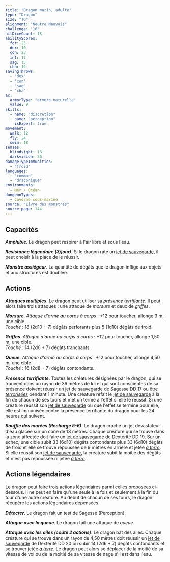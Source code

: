 ```yaml
---
title: "Dragon marin, adulte"
type: "Dragon"
size: "TG"
alignment: "Neutre Mauvais"
challenge: "16"
hitDiceCount: 18
abilityScores:
  for: 25
  dex: 10
  con: 23
  int: 17
  sag: 15
  cha: 19
savingThrows: 
  - "dex"
  - "con"
  - "sag"
  - "cha"
ac: 
  armorType: "armure naturelle"
  value: 9
skills: 
  - name: "discretion"
  - name: "perception"
    isExpert: true
movement: 
  walk: 12
  fly: 24
  swim: 18
senses: 
  blindsight: 18
  darkvision: 36
damageTypeImmunities: 
  - "froid"
languages: 
  - "commun"
  - "draconique"
environments:
  - Mer / Océan
dungeonTypes:
  - Caverne sous-marine
source: "Livre des monstres"
source_page: 144
---
```

## Capacités
_**Amphibie**_. Le dragon peut respirer à l'air libre et sous l'eau.

_**Résistance légendaire (3/jour)**_. Si le dragon rate un [jet de sauvegarde](/utiliser-les-caracteristiques/#jets-de-sauvegarde), il peut choisir à la place de le réussir.

_**Monstre assiégeur**_. La quantité de dégâts que le dragon inflige aux objets et aux structures est doublée.

## Actions
_**Attaques multiples**_. Le dragon peut utiliser sa _présence terrifiante_. Il peut alors faire trois attaques : une attaque de _morsure_ et deux de _griffes_.

_**Morsure**_. _Attaque d'arme au corps à corps_ : +12 pour toucher, allonge 3 m, une cible.  
_Touché_ : 18 (2d10 + 7) dégâts perforants plus 5 (1d10) dégâts de froid.

_**Griffes**_. _Attaque d'arme au corps à corps_ : +12 pour toucher, allonge 1,50 m, une cible.  
_Touché_ : 14 (2d6 + 7) dégâts tranchants.

_**Queue**_. _Attaque d'arme au corps à corps_ : +12 pour toucher, allonge 4,50 m, une cible.  
_Touché_ : 16 (2d8 + 7) dégâts contondants.

_**Présence terrifiante**_. Toutes les créatures désignées par le dragon, qui se trouvent dans un rayon de 36 mètres de lui et qui sont conscientes de sa présence doivent réussir un [jet de sauvegarde](/utiliser-les-caracteristiques/#jets-de-sauvegarde) de Sagesse DD 17 ou être [_terrorisées_](/gerer-la-sante-du-personnage/#terrorise) pendant 1 minute. Une créature refait le [jet de sauvegarde](/utiliser-les-caracteristiques/#jets-de-sauvegarde) à la fin de chacun de ses tours et met un terme à l'effet si elle le réussit. Si une créature réussit son [jet de sauvegarde](/utiliser-les-caracteristiques/#jets-de-sauvegarde) ou que l'effet se termine pour elle, elle est immunisée contre la présence terrifiante du dragon pour les 24 heures qui suivent.

_**Souffle des marées (Recharge 5-6)**_. Le dragon crache un jet dévastateur d'eau glacée sur un cône de 18 mètres. Chaque créature qui se trouve dans la zone affectée doit faire un [jet de sauvegarde](/utiliser-les-caracteristiques/#jets-de-sauvegarde) de Dextérité DD 19. Sur un échec, une cible subit 33 (6d10) dégâts contondants plus 33 (6d10) dégâts de froid et elle se trouve repoussée de 9 mètres en arrière et jetée [_à terre_](/gerer-la-sante-du-personnage/#a-terre). Si elle réussit son [jet de sauvegarde](/utiliser-les-caracteristiques/#jets-de-sauvegarde), la créature subit la moitié des dégâts et n'est pas repoussée ni jetée [_à terre_](/gerer-la-sante-du-personnage/#a-terre).

## Actions légendaires
Le dragon peut faire trois actions légendaires parmi celles proposées ci-dessous. Il ne peut en faire qu'une seule à la fois et seulement à la fin du tour d'une autre créature. Au début de chacun de ses tours, le dragon récupère les actions légendaires dépensées.

_**Détecter**_. Le dragon fait un test de Sagesse (Perception).

_**Attaque avec la queue**_. Le dragon fait une attaque de _queue_.

_**Attaque avec les ailes (coûte 2 actions)**_. Le dragon bat des ailes. Chaque créature qui se trouve dans un rayon de 4,50 mètres doit réussir un [jet de sauvegarde](/utiliser-les-caracteristiques/#jets-de-sauvegarde) de Dextérité DD 20 ou subir 14 (2d6 + 7) dégâts contondants et se trouver jetée [_à terre_](/gerer-la-sante-du-personnage/#a-terre). Le dragon peut alors se déplacer de la moitié de sa vitesse de vol ou de la moitié de sa vitesse de nage s'il est dans l'eau.
